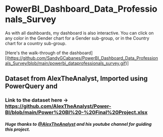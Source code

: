 # PowerBI_Dashboard_Data_Professionals_Survey

As with all dashboards, my dashboard is also interactive.  You can click on any color in the Gender chart for a Gender sub-group, or in the Country chart for a country sub-group.

[Here's the walk-through of the dashboard]  
[(https://github.com/SandyGCabanes/PowerBI_Dashboard_Data_Professionals_Survey/blob/main/powerbi_dataprofessionals_survey.gif)]
## Dataset from AlexTheAnalyst, Imported using PowerQuery and 


### Link to the dataset here -> https://github.com/AlexTheAnalyst/Power-BI/blob/main/Power%20BI%20-%20Final%20Project.xlsx

##### Huge thanks to [@AlexTheAnalyst](https://www.youtube.com/watch?v=g0m5sEHPU-s) and his youtube channel for guiding this project.
